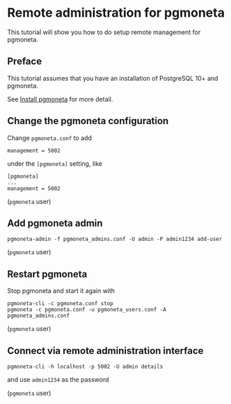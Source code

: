 # Remote administration for pgmoneta

This tutorial will show you how to do setup remote management for pgmoneta.

## Preface

This tutorial assumes that you have an installation of PostgreSQL 10+ and pgmoneta.

See [Install pgmoneta](https://github.com/pgmoneta/pgmoneta/blob/main/doc/tutorial/01_install.md)
for more detail.

## Change the pgmoneta configuration

Change `pgmoneta.conf` to add

```
management = 5002
```

under the `[pgmoneta]` setting, like

```
[pgmoneta]
...
management = 5002
```

(`pgmoneta` user)

## Add pgmoneta admin

```
pgmoneta-admin -f pgmoneta_admins.conf -U admin -P admin1234 add-user
```

(`pgmoneta` user)

## Restart pgmoneta

Stop pgmoneta and start it again with

```
pgmoneta-cli -c pgmoneta.conf stop
pgmoneta -c pgmoneta.conf -u pgmoneta_users.conf -A pgmoneta_admins.conf
```

(`pgmoneta` user)

## Connect via remote administration interface

```
pgmoneta-cli -h localhost -p 5002 -U admin details
```

and use `admin1234` as the password

(`pgmoneta` user)
